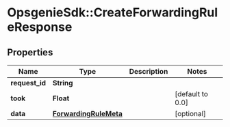 # OpsgenieSdk::CreateForwardingRuleResponse

## Properties
Name | Type | Description | Notes
------------ | ------------- | ------------- | -------------
**request_id** | **String** |  | 
**took** | **Float** |  | [default to 0.0]
**data** | [**ForwardingRuleMeta**](ForwardingRuleMeta.md) |  | [optional] 


